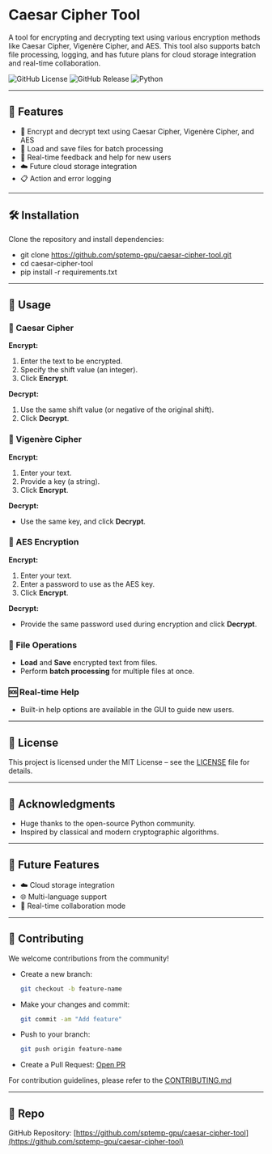 # Caesar Cipher Tool

A tool for encrypting and decrypting text using various encryption methods like Caesar Cipher, Vigenère Cipher, and AES. This tool also supports batch file processing, logging, and has future plans for cloud storage integration and real-time collaboration.

![GitHub License](https://img.shields.io/github/license/sptemp-gpu/caesar-cipher-tool)
![GitHub Release](https://img.shields.io/github/v/release/sptemp-gpu/caesar-cipher-tool?include_prereleases)
![Python](https://img.shields.io/badge/python-3.x-blue.svg)

---

## 🚀 Features

- 🔐 Encrypt and decrypt text using Caesar Cipher, Vigenère Cipher, and AES
- 📂 Load and save files for batch processing
- 💬 Real-time feedback and help for new users
- ☁️ Future cloud storage integration
- 📋 Action and error logging

---

## 🛠 Installation

Clone the repository and install dependencies:


- git clone https://github.com/sptemp-gpu/caesar-cipher-tool.git
- cd caesar-cipher-tool
- pip install -r requirements.txt

---

## 🧩 Usage

### 🔁 Caesar Cipher

**Encrypt:**
1. Enter the text to be encrypted.
2. Specify the shift value (an integer).
3. Click **Encrypt**.

**Decrypt:**
1. Use the same shift value (or negative of the original shift).
2. Click **Decrypt**.

### 🔐 Vigenère Cipher

**Encrypt:**
1. Enter your text.
2. Provide a key (a string).
3. Click **Encrypt**.

**Decrypt:**
- Use the same key, and click **Decrypt**.

### 🧱 AES Encryption

**Encrypt:**
1. Enter your text.
2. Enter a password to use as the AES key.
3. Click **Encrypt**.

**Decrypt:**
- Provide the same password used during encryption and click **Decrypt**.

### 📁 File Operations

- **Load** and **Save** encrypted text from files.
- Perform **batch processing** for multiple files at once.

### 🆘 Real-time Help

- Built-in help options are available in the GUI to guide new users.

---

## 📜 License

This project is licensed under the MIT License – see the [LICENSE](https://github.com/sptemp-gpu/caesar-cipher-tool/blob/main/LICENSE) file for details.

---

## 🙌 Acknowledgments

- Huge thanks to the open-source Python community.
- Inspired by classical and modern cryptographic algorithms.

---

## 🔮 Future Features

- ☁️ Cloud storage integration
- 🌐 Multi-language support
- 🤝 Real-time collaboration mode

---

## 🤝 Contributing

We welcome contributions from the community!

- Create a new branch:
  ```bash
  git checkout -b feature-name
  ```
- Make your changes and commit:
  ```bash
  git commit -am "Add feature"
  ```
- Push to your branch:
  ```bash
  git push origin feature-name
  ```
- Create a Pull Request: [Open PR](https://github.com/sptemp-gpu/caesar-cipher-tool/pulls)

For contribution guidelines, please refer to the [CONTRIBUTING.md](https://github.com/sptemp-gpu/caesar-cipher-tool/blob/main/CONTRIBUTING.md)

---

## 📌 Repo

GitHub Repository: [https://github.com/sptemp-gpu/caesar-cipher-tool](https://github.com/sptemp-gpu/caesar-cipher-tool)

